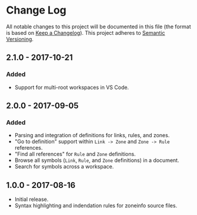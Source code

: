 # Change Log
All notable changes to this project will be documented in this file (the format is based on [Keep a Changelog](http://keepachangelog.com/)).
This project adheres to [Semantic Versioning](http://semver.org/).

## 2.1.0 - 2017-10-21
### Added
- Support for multi-root workspaces in VS Code.

## 2.0.0 - 2017-09-05
### Added
- Parsing and integration of definitions for links, rules, and zones.
- "Go to definition" support within `Link -> Zone` and `Zone -> Rule` references.
- "Find all references" for `Rule` and `Zone` definitions.
- Browse all symbols (`Link`, `Rule`, and `Zone` definitions) in a document.
- Search for symbols across a workspace.

## 1.0.0 - 2017-08-16
- Initial release.
- Syntax highlighting and indendation rules for zoneinfo source files.
